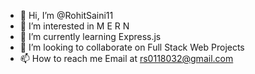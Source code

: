- 👋 Hi, I’m @RohitSaini11
- 👀 I’m interested in M E R N
- 🌱 I’m currently learning Express.js
- 💞️ I’m looking to collaborate on Full Stack Web Projects
- 📫 How to reach me Email at rs0118032@gmail.com 

<!---
RohitSaini11/RohitSaini11 is a ✨ special ✨ repository because its `README.md` (this file) appears on your GitHub profile.
You can click the Preview link to take a look at your changes.
--->
